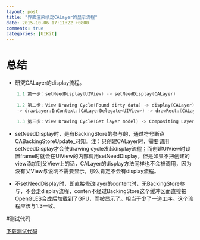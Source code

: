 ```yaml
---
layout: post
title: "界面渲染续之CALayer的显示流程"
date: 2015-10-06 17:11:22 +0800
comments: true
categories: [UIKit]
---
```


<!--more-->

# 总结

* 研究CALayer的display流程。

```objectivec
	1.1 第一步：setNeedDisplay(UIView) -> setNeedDisplay(CALayer)
	
	1.2 第二步：View Drawing Cycle(Found dirty data) -> display(CALayer) -> displayInContext:(CALayer) 
	-> drawLayer:InContext:(CALayerDelegate<UIView>) -> drawRect:(CALayerDelegate<UIView>)
	
	1.3 第三步：View Drawing Cycle(Get layer model) -> Compositing Layers(OpenGLES) -> Render in device screen(GPU)
```

* setNeedDisplay时，是有BackingStore的参与的，通过符号断点CABackingStoreUpdate_可知。注：只创建CALayer时，需要调用setNeedDisplay才会使drawing cycle发起display流程；而创建UIView时设置frame时就会在UIView的内部调用setNeedDisplay，但是如果不把创建的view添加到父View上的话，CALayer的display方法同样也不会被调用，因为没有父View与说明不需要显示，那么肯定不会有display流程。

* 不setNeedDisplay时，即直接修改layer的content时，无BackingStore参与，不会走display流程，conten不经过BackingStore这个缓冲区而直接被OpenGLES合成后加载到了GPU，而被显示了。相当于少了一道工序。这个流程应该与1.3一致。

#测试代码

[下载测试代码](https://raw.githubusercontent.com/Handy-Wang/Handy-Wang.github.io/source/source/_posts/img/CALayer_testcode.zip)